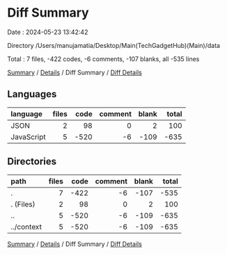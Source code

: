 # Diff Summary

Date : 2024-05-23 13:42:42

Directory /Users/manujamatia/Desktop/Main(TechGadgetHub)(Main)/data

Total : 7 files,  -422 codes, -6 comments, -107 blanks, all -535 lines

[Summary](results.md) / [Details](details.md) / Diff Summary / [Diff Details](diff-details.md)

## Languages
| language | files | code | comment | blank | total |
| :--- | ---: | ---: | ---: | ---: | ---: |
| JSON | 2 | 98 | 0 | 2 | 100 |
| JavaScript | 5 | -520 | -6 | -109 | -635 |

## Directories
| path | files | code | comment | blank | total |
| :--- | ---: | ---: | ---: | ---: | ---: |
| . | 7 | -422 | -6 | -107 | -535 |
| . (Files) | 2 | 98 | 0 | 2 | 100 |
| .. | 5 | -520 | -6 | -109 | -635 |
| ../context | 5 | -520 | -6 | -109 | -635 |

[Summary](results.md) / [Details](details.md) / Diff Summary / [Diff Details](diff-details.md)